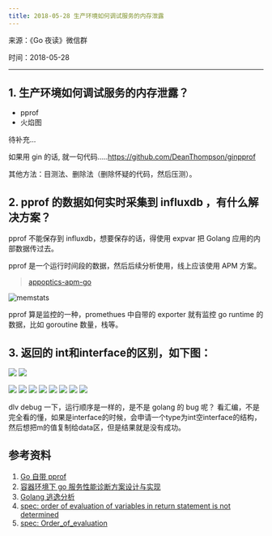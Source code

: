 ```yaml
---
title: 2018-05-28 生产环境如何调试服务的内存泄露
---
```

来源：《Go 夜读》微信群

时间：2018-05-28

----

## 1. 生产环境如何调试服务的内存泄露？

- pprof
- 火焰图

待补充...


如果用 gin 的话, 就一句代码.....https://github.com/DeanThompson/ginpprof

其他方法：目测法、删除法（删除怀疑的代码，然后压测）。

## 2. pprof 的数据如何实时采集到 influxdb ，有什么解决方案？

pprof 不能保存到 influxdb，想要保存的话，得使用 expvar 把 Golang 应用的内部数据传过去。

pprof 是一个运行时间段的数据，然后后续分析使用，线上应该使用 APM 方案。

>[appoptics-apm-go](https://github.com/appoptics/appoptics-apm-go)

![memstats](https://raw.githubusercontent.com/developer-learning/night-reading-go/master/images/memstats.jpeg)

pprof 算是监控的一种，promethues 中自带的 exporter 就有监控 go runtime 的数据，比如 goroutine 数量，栈等。

## 3. 返回的 int和interface的区别，如下图：

![](https://raw.githubusercontent.com/developer-learning/night-reading-go/master/images/return_before_after_change01.jpeg)
![](https://raw.githubusercontent.com/developer-learning/night-reading-go/master/images/return_before_after_change02.jpeg)

![](https://raw.githubusercontent.com/developer-learning/night-reading-go/master/images/2018-05-28-discuss01.jpeg)
![](https://raw.githubusercontent.com/developer-learning/night-reading-go/master/images/2018-05-28-discuss02.jpeg)
![](https://raw.githubusercontent.com/developer-learning/night-reading-go/master/images/2018-05-28-discuss03.jpeg)
![](https://raw.githubusercontent.com/developer-learning/night-reading-go/master/images/2018-05-28-discuss04.jpeg)
![](https://raw.githubusercontent.com/developer-learning/night-reading-go/master/images/2018-05-28-discuss05.jpeg)
![](https://raw.githubusercontent.com/developer-learning/night-reading-go/master/images/2018-05-28-discuss06.jpeg)
![](https://raw.githubusercontent.com/developer-learning/night-reading-go/master/images/2018-05-28-discuss07.jpeg)
![](https://raw.githubusercontent.com/developer-learning/night-reading-go/master/images/2018-05-28-discuss08.jpeg)

dlv debug 一下，运行顺序是一样的，是不是 golang 的 bug 呢？
看汇编，不是完全看的懂，如果是interface的时候，会申请一个type为int空interface的结构，然后想把m的值复制给data区，但是结果就是没有成功。

## 参考资料

1. [Go 自带 pprof](https://golang.org/pkg/net/http/pprof/)
2. [容器环境下 go 服务性能诊断方案设计与实现](https://mp.weixin.qq.com/s/cn1q0OoJ61cs5mN9Od3dqg)
3. [Golang 逃逸分析](https://sheepbao.github.io/post/golang_escape_analysis/)
4. [spec: order of evaluation of variables in return statement is not determined](https://github.com/golang/go/issues/25609)
5. [spec: Order_of_evaluation](https://golang.org/ref/spec#Order_of_evaluation)